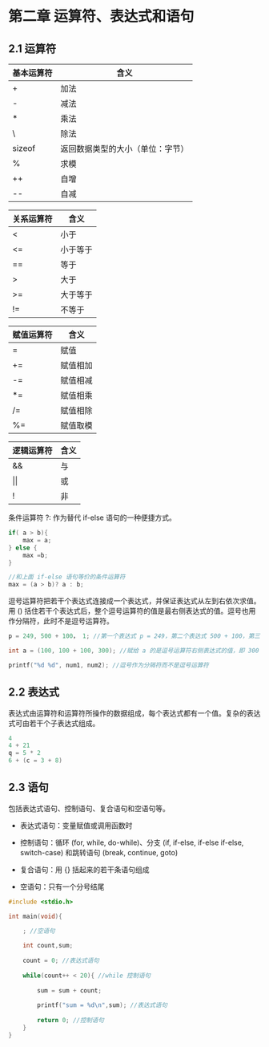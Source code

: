 # 第二章 运算符、表达式和语句

## 2.1 运算符

| 基本运算符 | 含义                             |
| ---------- | -------------------------------- |
| +          | 加法                             |
| -          | 减法                             |
| \*         | 乘法                             |
| \          | 除法                             |
| sizeof     | 返回数据类型的大小（单位：字节） |
| %          | 求模                             |
| ++         | 自增                             |
| --         | 自减                             |

| 关系运算符 | 含义     |
| ---------- | -------- |
| <          | 小于     |
| <=         | 小于等于 |
| ==         | 等于     |
| >          | 大于     |
| >=         | 大于等于 |
| !=         | 不等于   |

| 赋值运算符 | 含义     |
| ---------- | -------- |
| =          | 赋值     |
| +=         | 赋值相加 |
| -=         | 赋值相减 |
| *=         | 赋值相乘 |
| /=         | 赋值相除 |
| %=         | 赋值取模 |

| 逻辑运算符 | 含义 |
| ---------- | ---- |
| &&         | 与   |
| \|\|       | 或   |
| !          | 非   |

条件运算符 ?: 作为替代 if-else 语句的一种便捷方式。

```c
if( a > b){
    max = a;
} else {
    max =b;
}

//和上面 if-else 语句等价的条件运算符
max = (a > b)? a : b;
```

逗号运算符把若干个表达式连接成一个表达式，并保证表达式从左到右依次求值。用 () 括住若干个表达式后，整个逗号运算符的值是最右侧表达式的值。逗号也用作分隔符，此时不是逗号运算符。

```c
p = 249, 500 + 100， 1; //第一个表达式 p = 249，第二个表达式 500 + 100，第三个表达式 1

int a = (100, 100 + 100, 300); //赋给 a 的是逗号运算符右侧表达式的值，即 300

printf("%d %d", num1, num2); //逗号作为分隔符而不是逗号运算符
```

## 2.2 表达式

表达式由运算符和运算符所操作的数据组成，每个表达式都有一个值。复杂的表达式可由若干个子表达式组成。

```c
4
4 + 21
q = 5 * 2
6 + (c = 3 + 8)
```

## 2.3 语句

包括表达式语句、控制语句、复合语句和空语句等。

- 表达式语句：变量赋值或调用函数时

- 控制语句：循环 (for, while, do-while)、分支 (if, if-else, if-else if-else, switch-case) 和跳转语句 (break, continue, goto)

- 复合语句：用 {} 括起来的若干条语句组成

- 空语句：只有一个分号结尾

```c
#include <stdio.h>

int main(void){

    ; //空语句
    
    int count,sum;
    
    count = 0; //表达式语句
    
    while(count++ < 20){ //while 控制语句
        
        sum = sum + count;
        
        printf("sum = %d\n",sum); //表达式语句
        
        return 0; //控制语句
    }   
}
```
